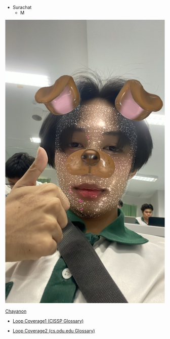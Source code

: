 - Surachat
  - M

![Alt text](123.JPG)

<a href="https://plantzaza.github.io/">Chayanon</a>

- <a href="https://srchx.github.io/loopcoverage1">Loop Coverage1 (CISSP Glossary)</a>

- <a href="https://srchx.github.io/loopcoverage2">Loop Coverage2 (cs.odu.edu Glossary)</a>
